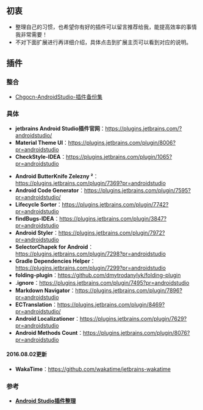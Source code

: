 ## 初衷

- 整理自己的习惯，也希望你有好的插件可以留言推荐给我，能提高效率的事情我非常需要！
- 不对下面扩展进行再详细介绍，具体点击到扩展主页可以看到对应的说明。


## 插件

### 整合

- [Chgocn-AndroidStudio-插件备份集](https://github.com/Chgocn/android-studio-plugins)


### 具体

- **jetbrains Android Studio插件官网**：<https://plugins.jetbrains.com/?androidstudio/>
- **Material Theme UI**：<https://plugins.jetbrains.com/plugin/8006?pr=androidstudio>
- **CheckStyle-IDEA**：<https://plugins.jetbrains.com/plugin/1065?pr=androidstudio>
<!-- //- **.ignore**：<https://addons.mozilla.org/zh-CN/firefox/addon/xmarks-sync> -->
- **Android ButterKnife Zelezny ²**：<https://plugins.jetbrains.com/plugin/7369?pr=androidstudio>
- **Android Code Generator**：<https://plugins.jetbrains.com/plugin/7595?pr=androidstudio/>
- **Lifecycle Sorter**：<https://plugins.jetbrains.com/plugin/7742?pr=androidstudio>
- **findBugs-IDEA**：<https://plugins.jetbrains.com/plugin/3847?pr=androidstudio>
- **Android Styler**：<https://plugins.jetbrains.com/plugin/7972?pr=androidstudio>
- **SelectorChapek for Android**：<https://plugins.jetbrains.com/plugin/7298?pr=androidstudio>
- **Gradle Dependencies Helper**：<https://plugins.jetbrains.com/plugin/7299?pr=androidstudio>
- **folding-plugin**：<https://github.com/dmytrodanylyk/folding-plugin>
- **.ignore**：<https://plugins.jetbrains.com/plugin/7495?pr=androidstudio>
- **Markdown Navigator**：<https://plugins.jetbrains.com/plugin/7896?pr=androidstudio>
- **ECTranslation**：<https://plugins.jetbrains.com/plugin/8469?pr=androidstudio/>
- **Android Localizationer**：<https://plugins.jetbrains.com/plugin/7629?pr=androidstudio>
- **Android Methods Count**：<https://plugins.jetbrains.com/plugin/8076?pr=androidstudio>

#### 2016.08.02更新
- **WakaTime**：<https://github.com/wakatime/jetbrains-wakatime>

### 参考

- [**Android Studio插件整理**](https://gold.xitu.io/entry/57909b46128fe1005693acf8)
